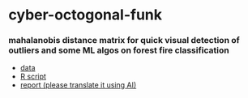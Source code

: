 # cyber-octogonal-funk

### mahalanobis distance matrix for quick visual detection of outliers and some ML algos on forest fire classification
* [data](https://github.com/sql19w/cyber-octogonal-funk/blob/main/forest_fires_data.csv)
* [R script](https://github.com/sql19w/cyber-octogonal-funk/blob/main/forest_fires.R)
* [report (please translate it using AI)](https://github.com/sql19w/cyber-octogonal-funk/blob/main/forest_fires_report.pdf)
